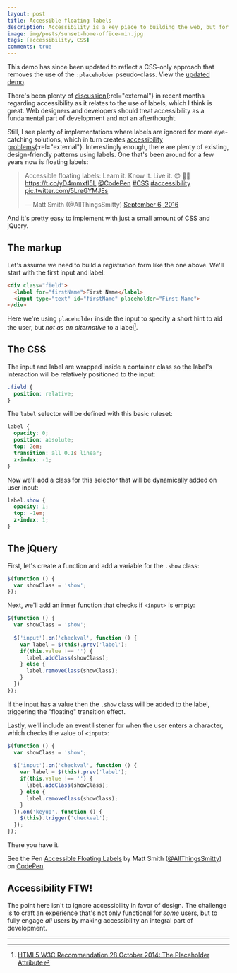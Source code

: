 ```yaml
---
layout: post
title: Accessible floating labels
description: Accessibility is a key piece to building the web, but for some reason using labels is considered unattractive. However, there's a design-friendly way to make accessible labels.
image: img/posts/sunset-home-office-min.jpg
tags: [accessibility, CSS]
comments: true
---
```


<p class="message">This demo has since been updated to reflect a CSS-only approach that removes the use of the <code>:placeholder</code> pseudo-class. View the <a href="http://codepen.io/AllThingsSmitty/pen/VjykOz/">updated demo</a>.</p>

There's been plenty of [discussion](https://adactio.com/journal/10910){:rel="external"} in recent months regarding accessibility as it relates to the use of labels, which I think is great. Web designers and developers should treat accessibility as a fundamental part of development and not an afterthought.

Still, I see plenty of implementations where labels are ignored for more eye-catching solutions, which in turn creates [accessibility problems](https://medium.com/simple-human/always-use-a-label-a39ceab554e6){:rel="external"}. Interestingly enough, there are plenty of existing, design-friendly patterns using labels. One that's been around for a few years now is floating labels:

<div class="embed">
  <blockquote class="twitter-tweet tw-align-center" data-lang="en"><p lang="en" dir="ltr">Accessible floating labels: Learn it. Know it. Live it. 😎 🏄🏼 <a href="https://t.co/yD4mmxfl5L">https://t.co/yD4mmxfl5L</a> <a href="https://twitter.com/CodePen">@CodePen</a> <a href="https://twitter.com/hashtag/CSS?src=hash">#CSS</a> <a href="https://twitter.com/hashtag/accessibility?src=hash">#accessibility</a> <a href="https://t.co/5LreGYMJEs">pic.twitter.com/5LreGYMJEs</a></p>&mdash; Matt Smith (@AllThingsSmitty) <a href="https://twitter.com/AllThingsSmitty/status/773156583798927361">September 6, 2016</a></blockquote>
  <script async src="//platform.twitter.com/widgets.js" charset="utf-8"></script>
</div>
  
And it's pretty easy to implement with just a small amount of CSS and jQuery.


## The markup

Let's assume we need to build a registration form like the one above. We'll start with the first input and label:

```html
<div class="field">
  <label for="firstName">First Name</label>
  <input type="text" id="firstName" placeholder="First Name">
</div>
```

Here we're using `placeholder` inside the input to specify a short hint to aid the user, but _not as an alternative_ to a label[^fn-footnote_1].


## The CSS

The input and label are wrapped inside a container class so the label's interaction will be relatively positioned to the input:

```css
.field {
  position: relative;
}
```

The `label` selector will be defined with this basic ruleset:

```css
label {
  opacity: 0;
  position: absolute;
  top: 2em;
  transition: all 0.1s linear;
  z-index: -1;
}
```

Now we'll add a class for this selector that will be dynamically added on user input:

```css
label.show {
  opacity: 1;
  top: -1em;
  z-index: 1;
}
```


## The jQuery

First, let's create a function and add a variable for the `.show` class:

```javascript
$(function () {
  var showClass = 'show';
});
```

Next, we'll add an inner function that checks if `<input>` is empty:

```javascript
$(function () {
  var showClass = 'show';
  
  $('input').on('checkval', function () {
    var label = $(this).prev('label');
    if(this.value !== '') {
      label.addClass(showClass);
    } else {
      label.removeClass(showClass);
    }
  })
});
```

If the input has a value then the `.show` class will be added to the label, triggering the "floating" transition effect.

Lastly, we'll include an event listener for when the user enters a character, which checks the value of `<input>`:

```javascript
$(function () {
  var showClass = 'show';
  
  $('input').on('checkval', function () {
    var label = $(this).prev('label');
    if(this.value !== '') {
      label.addClass(showClass);
    } else {
      label.removeClass(showClass);
    }
  }).on('keyup', function () {
    $(this).trigger('checkval');
  });
});
```

There you have it.

<div class="embed">
  <p data-height="600" data-theme-id="0" data-slug-hash="VjykOz" data-default-tab="result" data-user="AllThingsSmitty" data-embed-version="2" class="codepen">See the Pen <a href="http://codepen.io/AllThingsSmitty/pen/VjykOz/">Accessible Floating Labels</a> by Matt Smith (<a href="http://codepen.io/AllThingsSmitty">@AllThingsSmitty</a>) on <a href="http://codepen.io">CodePen</a>.</p>
  <script async src="//assets.codepen.io/assets/embed/ei.js"></script>
</div>


## Accessibility FTW!

The point here isn't to ignore accessibility in favor of design. The challenge is to craft an experience that's not only functional for _some_ users, but to fully engage _all_ users by making accessibility an integral part of development.

-----

[^fn-footnote_1]: [HTML5 W3C Recommendation 28 October 2014: The Placeholder Attribute](https://www.w3.org/TR/html5/forms.html#the-placeholder-attribute)